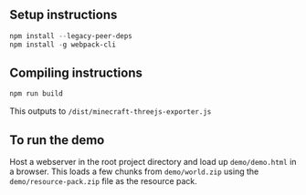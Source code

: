 ## Setup instructions
```powershell
npm install --legacy-peer-deps
npm install -g webpack-cli
```

## Compiling instructions
```powershell
npm run build
```

This outputs to `/dist/minecraft-threejs-exporter.js`


## To run the demo
Host a webserver in the root project directory and load up `demo/demo.html` in a browser. This loads a few chunks from `demo/world.zip` using the `demo/resource-pack.zip` file as the resource pack.
